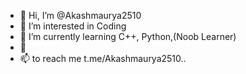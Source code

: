- 👋 Hi, I’m @Akashmaurya2510
- 👀 I’m interested in Coding
- 🌱 I’m currently learning C++, Python,(Noob Learner)
- 💞️ 
- 📫 to reach me t.me/Akashmaurya2510..

<!---
Akashmaurya2510/Akashmaurya2510 is a ✨ special ✨ repository because its `README.md` (this file) appears on your GitHub profile.
You can click the Preview link to take a look at your changes.
--->
